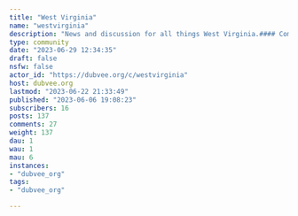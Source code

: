 ```yaml
---
title: "West Virginia" 
name: "westvirginia"
description: "News and discussion for all things West Virginia.#### Community Rules1. Be respectful to one another.2. Posts/comments should be made in good faith.  None of that I'm just asking questions crap.3. Racism, bigotry, hate speech, and/or acting like a horse's ass will not be tolerated.  There will be no hate in this holler. 4. Memes and jokes are allowed as long as they are relevant to WV and adhere to the same rules for posts/comments.5.  Y'all means **all**.6. News articles should ideally have the original source as the URL even if they lead to a paywall.  If you want to include a link that sidesteps the paywall, please put the alternative link in the post body.7.  Recent re-posts will be removed to keep the community from getting cluttered.  You can re-post content, but please wait at least 90 days between.#### Related CommunitiesDubVee has no affiliation with this Lemmy instance, but if you're looking to connect with other sports fans, there is a WV Mountaineers community at https://fanaticus.social/c/wvumountaineers"
type: community
date: "2023-06-29 12:34:35"
draft: false
nsfw: false
actor_id: "https://dubvee.org/c/westvirginia"
host: dubvee.org
lastmod: "2023-06-22 21:33:49"
published: "2023-06-06 19:08:23"
subscribers: 16
posts: 137
comments: 27
weight: 137
dau: 1
wau: 1
mau: 6
instances:
- "dubvee_org"
tags: 
- "dubvee_org"

---
```

